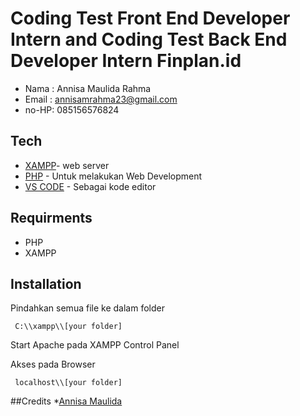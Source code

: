 # Coding Test Front End Developer Intern and Coding Test Back End Developer Intern Finplan.id

- Nama : Annisa Maulida Rahma
- Email : annisamrahma23@gmail.com
- no-HP: 085156576824

## Tech

- [XAMPP](https://www.apachefriends.org/)- web server
- [PHP](https://www.php.net/) - Untuk melakukan Web Development
- [VS CODE](https://code.visualstudio.com/) - Sebagai kode editor

## Requirments

- PHP
- XAMPP

## Installation

Pindahkan semua file ke dalam folder

     C:\\xampp\\[your folder]

Start Apache pada XAMPP Control Panel

Akses pada Browser

     localhost\\[your folder]

##Credits \*[Annisa Maulida](https://instagram.com/_maulidaaar)

